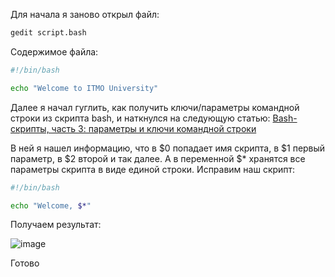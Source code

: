 Для начала я заново открыл файл:

```bash
gedit script.bash
```

Содержимое файла:

```bash
#!/bin/bash

echo "Welcome to ITMO University"
```

Далее я начал гуглить, как получить ключи/параметры командной строки из скрипта bash, и наткнулся на следующую статью: [Bash-скрипты, часть 3: параметры и ключи командной строки](https://habr.com/ru/companies/ruvds/articles/326328/)

В ней я нашел информацию, что в $0 попадает имя скрипта, в $1 первый параметр, в $2 второй и так далее.
А в переменной $* хранятся все параметры скрипта в виде единой строки.
Исправим наш скрипт:

```bash
#!/bin/bash

echo "Welcome, $*"
```

Получаем результат: 

![image](https://github.com/user-attachments/assets/b21375b1-a846-4b0f-bcbf-941959d0a9aa)

Готово
